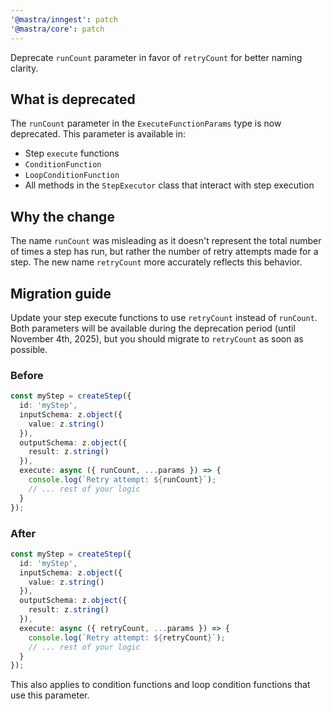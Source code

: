 ```yaml
---
'@mastra/inngest': patch
'@mastra/core': patch
---
```


Deprecate `runCount` parameter in favor of `retryCount` for better naming clarity.

## What is deprecated

The `runCount` parameter in the `ExecuteFunctionParams` type is now deprecated. This parameter is available in:
- Step `execute` functions
- `ConditionFunction` 
- `LoopConditionFunction`
- All methods in the `StepExecutor` class that interact with step execution

## Why the change

The name `runCount` was misleading as it doesn't represent the total number of times a step has run, but rather the number of retry attempts made for a step. The new name `retryCount` more accurately reflects this behavior.

## Migration guide

Update your step execute functions to use `retryCount` instead of `runCount`. Both parameters will be available during the deprecation period (until November 4th, 2025), but you should migrate to `retryCount` as soon as possible.

### Before

```typescript
const myStep = createStep({
  id: 'myStep',
  inputSchema: z.object({
    value: z.string()
  }),
  outputSchema: z.object({
    result: z.string()
  }),
  execute: async ({ runCount, ...params }) => {
    console.log(`Retry attempt: ${runCount}`);
    // ... rest of your logic
  }
});
```

### After

```typescript
const myStep = createStep({
  id: 'myStep',
  inputSchema: z.object({
    value: z.string()
  }),
  outputSchema: z.object({
    result: z.string()
  }),
  execute: async ({ retryCount, ...params }) => {
    console.log(`Retry attempt: ${retryCount}`);
    // ... rest of your logic
  }
});
```

This also applies to condition functions and loop condition functions that use this parameter.
